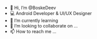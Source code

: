 - 👋 Hi, I’m @BoskeDeev
- 💻 Android Developer & UI/UX Designer
- 🌱 I’m currently learning 
- 💞️ I’m looking to collaborate on ...
- 📫 How to reach me ...

<!---
BoskeDeev/BoskeDeev is a ✨ special ✨ repository because its `README.md` (this file) appears on your GitHub profile.
You can click the Preview link to take a look at your changes.
--->
